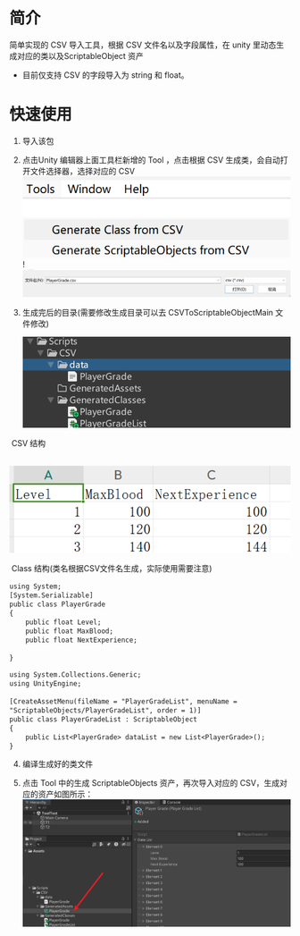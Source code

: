 # 简介
简单实现的 CSV 导入工具，根据 CSV 文件名以及字段属性，在 unity 里动态生成对应的类以及ScriptableObject 资产

- 目前仅支持 CSV 的字段导入为 string 和 float。

# 快速使用

1. 导入该包
2. 点击Unity 编辑器上面工具栏新增的 Tool ，点击根据 CSV 生成类，会自动打开文件选择器，选择对应的 CSV![image-20240919151320362](./README.assets/image-20240919151320362.png)!![image-20240919153249392](./README.assets/image-20240919153249392.png)

3. 生成完后的目录(需要修改生成目录可以去 CSVToScriptableObjectMain 文件修改)

   ![image-20240919153307887](./README.assets/image-20240919153307887.png)

​	CSV 结构

​	![image-20240919151751927](./README.assets/image-20240919151751927.png)

​	Class 结构(类名根据CSV文件名生成，实际使用需要注意)

```
using System;
[System.Serializable]
public class PlayerGrade
{
    public float Level;
    public float MaxBlood;
    public float NextExperience;

}
```

```
using System.Collections.Generic;
using UnityEngine;

[CreateAssetMenu(fileName = "PlayerGradeList", menuName = "ScriptableObjects/PlayerGradeList", order = 1)]
public class PlayerGradeList : ScriptableObject
{
    public List<PlayerGrade> dataList = new List<PlayerGrade>();
}

```

4. 编译生成好的类文件

5. 点击 Tool 中的生成 ScriptableObjects 资产，再次导入对应的 CSV，生成对应的资产如图所示：![image-20240919153503938](./README.assets/image-20240919153503938.png)

   

